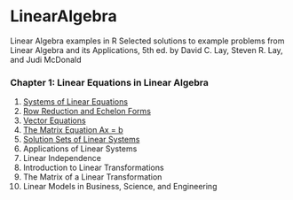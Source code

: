# LinearAlgebra
Linear Algebra examples in R
Selected solutions to example problems from Linear Algebra and its Applications, 5th ed.
by David C. Lay, Steven R. Lay, and Judi McDonald

### Chapter 1: Linear Equations in Linear Algebra

1. [Systems of Linear Equations](SystemsOfLinearEquations.R)
2. [Row Reduction and Echelon Forms](RowReductionAndEchelonForms.R)
3. [Vector Equations](VectorOperations.R)
4. [The Matrix Equation Ax = b](MatrixEquation.R)
5. [Solution Sets of Linear Systems](SolutionSetsOfLinearEquations.R)
6. Applications of Linear Systems
7. Linear Independence
8. Introduction to Linear Transformations
9. The Matrix of a Linear Transformation
10. Linear Models in Business, Science, and Engineering

